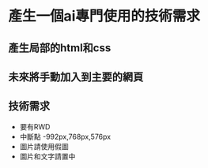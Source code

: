 # 產生一個ai專門使用的技術需求
## 產生局部的html和css
## 未來將手動加入到主要的網頁
## 技術需求
- 要有RWD
- 中斷點
    -992px,768px,576px
- 圖片請使用假圖
- 圖片和文字請置中
